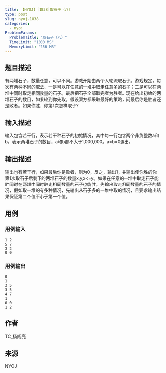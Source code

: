 ```yaml
---
title: 【NYOJ】[1838]取石子（八）
type: post
slug: nyoj-1838
categories:
  - nyoj
ProblemParams:
  ProblemTitle: "取石子（八）"
  TimeLimit: "1000 MS"
  MemoryLimit: "256 MB"
---
```


## 题目描述

有两堆石子，数量任意，可以不同。游戏开始由两个人轮流取石子。游戏规定，每次有两种不同的取法，一是可以在任意的一堆中取走任意多的石子；二是可以在两堆中同时取走相同数量的石子。最后把石子全部取完者为胜者。现在给出初始的两堆石子的数目，如果轮到你先取，假设双方都采取最好的策略，问最后你是胜者还是败者。如果你胜，你第1次怎样取子?

## 输入描述

输入包含若干行，表示若干种石子的初始情况，其中每一行包含两个非负整数a和b，表示两堆石子的数目，a和b都不大于1,000,000。a=b=0退出。

## 输出描述

输出也有若干行，如果最后你是败者，则为0，反之，输出1，并输出使你胜的你第1次取石子后剩下的两堆石子的数量x,y,x<=y。如果在任意的一堆中取走石子能胜同时在两堆中同时取走相同数量的石子也能胜，先输出取走相同数量的石子的情况，假如取一堆的有多种情况，先输出从石子多的一堆中取的情况，且要求输出结果保证第二个值不小于第一个值。

## 用例

### 用例输入

```
1 2 
5 7
2 2
0 0
```
  

### 用例输出

```
0
1
3 5
3 5
4 7
1
0 0
1 2
```

## 作者

TC\_杨闯亮

## 来源

NYOJ
